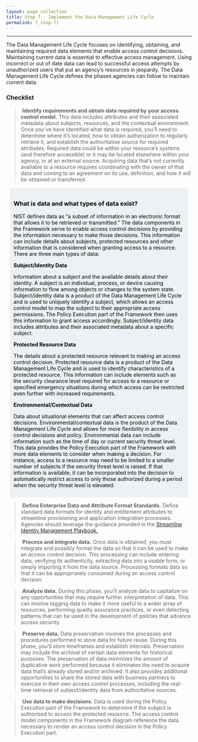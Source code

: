 ```yaml
---
layout: page_collection
title: Step 7 - Implement the Data Management Life Cycle
permalink: 7_step-7/
---
```

<script>
$(function() {
  $( "#accordion" ).accordion({
    heightStyle: "content",
    collapsible: "true",
    active: "false"
  });
});
</script>

<script src="https://use.fontawesome.com/e20c671b68.js"></script>
--------------------------------------

The Data Management Life Cycle focuses on identifying, obtaining, and maintaining required data elements that enable access control decisions. Maintaining current data is essential to effective access management. Using incorrect or out of date data can lead to successful access attempts by unauthorized users that put an agency’s resources in jeopardy. The Data Management Life Cycle defines the phases agencies can follow to maintain current data.

### Checklist 

> <i class="fa fa-check-square-o"></i> &nbsp;**Identify requirements and obtain data required by your access control model.** This data includes attributes and their associated metadata about subjects, resources, and the contextual environment. Once you’ve have identified what data is required, you’ll need to determine where it’s located, how to obtain authorization to regularly retrieve it, and establish the authoritative source for required attributes. Required data could be within your resource’s systems (and therefore accessible) or it may be located elsewhere within your agency, or at an external source. Acquiring data that’s not currently available to a resource requires coordinating with the owner of that data and coming to an agreement on its use, definition, and how it will be obtained or transferred. 

<div style="background-color: #edf1f3;color: black;margin: 10px;padding: 10px">

<h3><span>What is data and what types of data exist?</span></h3>
<p><span>NIST defines data as “a subset of information in an electronic format that allows it to be retrieved or transmitted.” The data components in the Framework serve to enable access control decisions by providing the information necessary to make those decisions. This information can include details about subjects, protected resources and other information that is considered when granting access to a resource.
There are three main types of data:</span></p>

<strong><span>Subject/Identity Data</span></strong><p><span>Information about a subject and the available details about their identity. A subject is an individual, process, or device causing information to flow among objects or changes to the system state. Subject/identity data is a product of the Data Management Life Cycle and is used to uniquely identify a subject, which allows an access control model to map the subject to their appropriate access permissions. The Policy Execution part of the Framework then uses this information to grant access accordingly. Subject/identity data includes attributes and their associated metadata about a specific subject.</span></p>

<strong><span>Protected Resource Data</span></strong><p><span>The details about a protected resource relevant to making an access control decision. Protected resource data is a product of the Data Management Life Cycle and is used to identify characteristics of a protected resource. This information can include elements such as the security clearance level required for access to a resource or specified emergency situations during which access can be restricted even further with increased requirements.</span></p>

<strong><span>Environmental/Contextual Data</span></strong><p><span>Data about situational elements that can affect access control decisions. Environmental/contextual data is the product of the Data Management Life Cycle and allows for more flexibility in access control decisions and policy. Environmental data can include information such as the time of day or current security threat level. This data provides the Policy Execution part of the Framework with more data elements to consider when making a decision. For instance, access to a resource may need to be limited to a smaller number of subjects if the security threat level is raised. If that information is available, it can be incorporated into the decision to automatically restrict access to only those authorized during a period when the security threat level is elevated.</span></p>

</div>

> <i class="fa fa-check-square-o"></i> &nbsp;**Define Enterprise Data and Attribute Format Standards.** Define standard data formats for identity and entitlement attributes to streamline provisioning and application integration processes. Agencies should leverage the guidance provided in the <a href="https://bnbuckler.github.io/ficam-identity/">Streamline Identity Management Playbook.</a>

> <i class="fa fa-check-square-o"></i> &nbsp;**Process and integrate data.** Once data is obtained, you must integrate and possibly format the data so that it can be used to make an access control decision. This processing can include entering data, verifying its authenticity, extracting data into a usable form, or simply importing it from the data source. Processing formats data so that it can be appropriately consumed during an access control decision.

> <i class="fa fa-check-square-o"></i> &nbsp;**Analyze data.** During this phase, you’ll analyze data to capitalize on any opportunities that may require further interpretation of data. This can involve tagging data to make it more useful to a wider array of resources, performing quality assurance practices, or even detecting patterns that can be used in the development of policies that advance access security.

> <i class="fa fa-check-square-o"></i> &nbsp;**Preserve data.** Data preservation involves the processes and procedures performed to store data for future reuse. During this phase, you’ll store timeframes and establish intervals. Preservation may include the archival of certain data elements for historical purposes. The preservation of data minimizes the amount of duplicative work performed because it eliminates the need to acquire data that’s already stored and/or archived. It also provides additional opportunities to share the stored data with business partners to exercise in their own access control processes, including the real-time retrieval of subject/identity data from authoritative sources.

> <i class="fa fa-check-square-o"></i> &nbsp;**Use data to make decisions.** Data is used during the Policy Execution part of the Framework to determine if the subject is authorized to access the protected resource. The access control model components in the Framework diagram reference the data necessary to render an access control decision in the Policy Execution part.
















